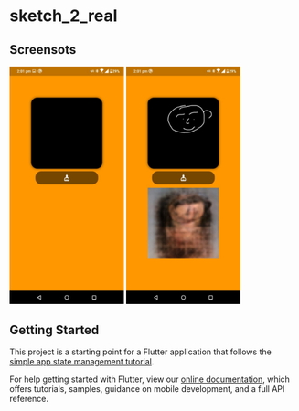 # sketch_2_real

## Screensots

<p float="left">
    <img src="screenshots/1.jpeg" alt="Screenshot" width="200" height="auto">
    <img src="screenshots/2.jpeg" alt="Screenshot" width="200" height="auto">
</p>

## Getting Started

This project is a starting point for a Flutter application that follows the
[simple app state management
tutorial](https://flutter.dev/docs/development/data-and-backend/state-mgmt/simple).

For help getting started with Flutter, view our
[online documentation](https://flutter.dev/docs), which offers tutorials,
samples, guidance on mobile development, and a full API reference.
